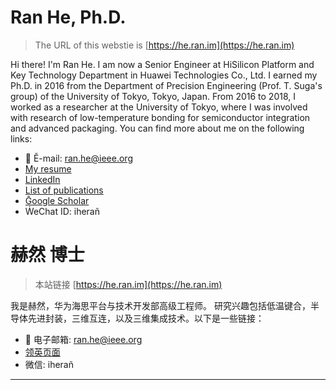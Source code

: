 # Ran He, Ph.D.

> The URL of this webstie is [https://he.ran.im](https://he.ran.im)

Hi there! I'm Ran He. I am now a Senior Engineer at HiSilicon Platform and Key Technology Department in Huawei Technologies Co., Ltd. 
I earned my Ph.D. in 2016 from the Department of Precision Engineering (Prof. T. Suga's group) of the University of Tokyo, Tokyo, Japan.
From 2016 to 2018, I worked as a researcher at the University of Tokyo, where I was involved with research of low-temperature bonding for semiconductor integration and advanced packaging. You can find more about me on the following links:

* 📧 Ĕ-mail: [ran.he@ieee.org](mailto:ran.he@ieee.org)
* [My resume](https://he.ran.im/resume.html)
* [LinkedIn](https://www.linkedin.com/in/heran/)
* [List of publications](https://he.ran.im/pub.html)
* [Ḡoogle Scholar](https://goo.gl/RI5xES)
* ẆeChat ID: iherañ

# 赫然 博士
> 本站链接 [https://he.ran.im](https://he.ran.im)

我是赫然，华为海思平台与技术开发部高级工程师。
研究兴趣包括低温键合，半导体先进封装，三维互连，以及三维集成技术。以下是一些链接：

* 📧 电子邮箱: [ran.he@ieee.org](mailto:ran.he@ieee.org)
* [领英页面](https://www.linkedin.com/in/heran/)
* 微信: iherañ
---
